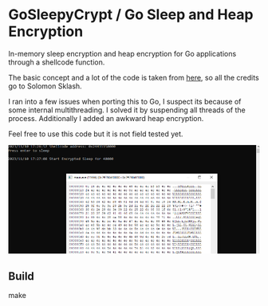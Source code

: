 # GoSleepyCrypt / Go Sleep and Heap Encryption

In-memory sleep encryption and heap encryption for Go applications through a shellcode function.

The basic concept and a lot of the code is taken from [here](https://github.com/SolomonSklash/SleepyCrypt), so all the credits go to Solomon Sklash.

I ran into a few issues when porting this to Go, I suspect its because of some internal multithreading. I solved it by suspending all threads of the process. Additionally I added an awkward heap encryption.

Feel free to use this code but it is not field tested yet.

![](/screenshot/screen.png?raw=true "")

## Build
make
